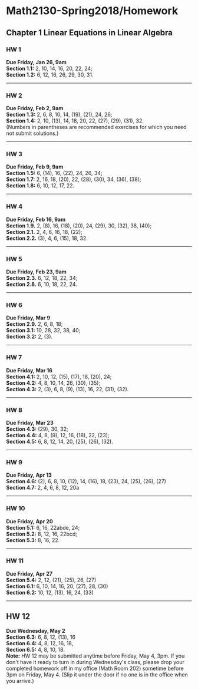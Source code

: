 # Math2130-Spring2018/Homework

## Chapter 1 Linear Equations in Linear Algebra


### HW 1
**Due Friday, Jan 26, 9am**  
**Section 1.1:** 2, 10, 14, 16, 20, 22, 24;    
**Section 1.2:** 6, 12, 16, 26, 29, 30, 31.

------------------------------

### HW 2
**Due Friday, Feb 2, 9am**  
**Section 1.3:** 2, 6, 8, 10, 14, (19), (21), 24, 26;    
**Section 1.4:** 2, 10, (13), 14, 18, 20, 22, (27), (29), (31), 32.   
(Numbers in parentheses are recommended exercises for which you need not submit solutions.)

----------------------------------------------------

### HW 3
**Due Friday, Feb 9, 9am**   
**Section 1.5:** 6, (14), 16, (22), 24, 26, 34;   
**Section 1.7:** 2, 16, 18, (20), 22, (28), (30), 34, (36), (38);   
**Section 1.8:** 6, 10, 12, 17, 22.   

------------------------------

### HW 4
**Due Friday, Feb 16, 9am**    
**Section 1.9.** 2, (8), 16, (18), (20), 24, (29), 30, (32), 38, (40);  
**Section 2.1.** 2, 4, 6, 16, 18, (22);  
**Section 2.2.** (3), 4, 6, (15), 18, 32.


------------------------------

### HW 5
**Due Friday, Feb 23, 9am**   
**Section 2.3.** 6, 12, 18, 22, 34;    
**Section 2.8.** 6, 10, 18, 22, 24.


------------------------------

### HW 6
**Due Friday, Mar 9**   
**Section 2.9.** 2, 6, 8, 18;   
**Section 3.1:** 10, 28, 32, 38, 40;   
**Section 3.2:** 2, (3).   

------------------------------

### HW 7
**Due Friday, Mar 16**  
**Section 4.1:** 2, 10, 12, (15), (17), 18, (20), 24;       
**Section 4.2:** 4, 8, 10, 14, 26, (30), (35);      
**Section 4.3:** 2, (3), 6, 8, (9), (13), 16, 22, (31), (32).  

------------------------------

### HW 8
**Due Friday, Mar 23**  
**Section 4.3:** (29), 30, 32;   
**Section 4.4:** 4, 8, (9), 12, 16, (18), 22, (23);   
**Section 4.5:** 6, 8, 12, 14, 20, (25), (26), (32).   

------------------------------

### HW 9
**Due Friday, Apr 13**   
**Section 4.6:** (2), 6, 8, 10, (12), 14, (16), 18, (23), 24, (25), (26), (27)    
**Section 4.7:** 2, 4, 6, 8, 12, 20a  


------------------------------

### HW 10
**Due Friday, Apr 20**   
**Section 5.1:** 6, 16, 22abde, 24;    
**Section 5.2:** 8, 12, 16, 22bcd;    
**Section 5.3:** 8, 16, 22.    

------------------------------

### HW 11
**Due Friday, Apr 27**   
**Section 5.4:** 2, 12, (21), (25), 26, (27)   
**Section 6.1:** 6, 10, 14, 16, 20, (27), 28, (30)   
**Section 6.2:** 10, 12, (13), 16, 24, (33)   

---

## HW 12
**Due Wednesday, May 2**   
**Section 6.3:** 6, 8, 12, (13), 16   
**Section 6.4:** 4, 8, 12, 16, 18,   
**Section 6.5:** 4, 8, 10, 18.   
**Note:** HW 12 may be submitted anytime before  Friday, May 4, 3pm. 
If you don't have it ready to turn in during Wednesday's class, please drop your completed homework off in my office (Math Room 202) sometime before 3pm on Friday, May 4. 
(Slip it under the door if no one is in the office when you arrive.)
